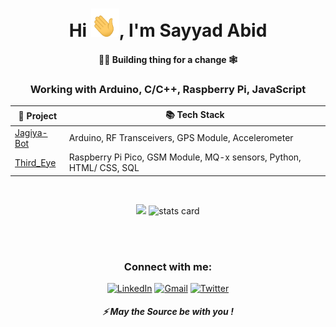 
<h1 align="center">Hi <img src="wave.gif" 
         alt="Waving hand animated gif"
         height="45"
         width="45" />, I'm Sayyad Abid</h1>
<h4 align="center">
👷‍♂️ Building thing for a change 🕸
</h4>
<h3 align="center">
    Working with Arduino, C/C++, Raspberry Pi, JavaScript 
</h3>
<div align="center">
         
|🚀  Project                                                                                             | 📚 Tech Stack                           |
|-------------------------------------------------------------------------------------------------------|--------------------------------------|
| [Jagiya-Bot](https://github.com/Abidarian/Jagiya-bot)                                | Arduino, RF Transceivers, GPS Module, Accelerometer |
| [Third_Eye](https://github.com/Abidarian/Third_Eye)  | Raspberry Pi Pico, GSM Module, MQ-x sensors, Python, HTML/ CSS, SQL |
         
</div>
<br/>
<p align="center">
         <img src="https://github-profile-summary-cards.vercel.app/api/cards/most-commit-language?username=Abidarian&theme=dracula" />
        <img alt= "stats card" src="https://github-profile-summary-cards.vercel.app/api/cards/stats?username=Abidarian&theme=dracula">

<p>
<br/><br/>
<h3 align="center">Connect with me:</h3>
<p align="center">
<a href="https://www.linkedin.com/in/abidarian/" target="_blank" rel="noopener"><img alt="LinkedIn"
                src="https://img.shields.io/badge/linkedin-%230077B5.svg?&style=for-the-badge&logo=linkedin&logoColor=white" /></a>
        <a href="mailto:sayyad.abid16@gmail.com"target="_blank" rel="noopener"><img alt="Gmail"
                src="https://img.shields.io/badge/-Gmail-D14836?style=for-the-badge&logo=Gmail&logoColor=white" /></a>
        <a href="https://twitter.com/SayyadAbid1" target="_blank" rel="noopener"><img alt="Twitter"
                src="https://img.shields.io/badge/Twitter-1DA1F2?style=for-the-badge&logo=twitter&logoColor=white"></a>
         
</p>

<h5 align="center">⚡ May the Source be with you !</h5>

 




 









